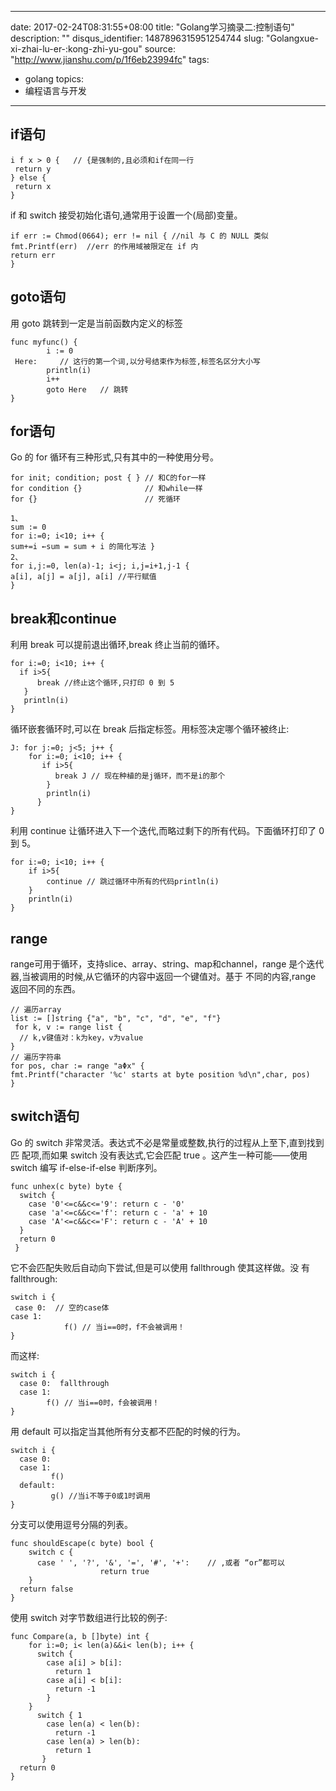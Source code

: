 
---
date: 2017-02-24T08:31:55+08:00
title: "Golang学习摘录二:控制语句"
description: ""
disqus_identifier: 1487896315951254744
slug: "Golangxue-xi-zhai-lu-er-:kong-zhi-yu-gou"
source: "http://www.jianshu.com/p/1f6eb23994fc"
tags: 
- golang 
topics:
- 编程语言与开发
---

if语句
------

    i f x > 0 {   // {是强制的,且必须和if在同一行
     return y
    } else {
     return x
    }

if 和 switch 接受初始化语句,通常用于设置一个(局部)变量。

    if err := Chmod(0664); err != nil { //nil 与 C 的 NULL 类似
    fmt.Printf(err)  //err 的作用域被限定在 if 内
    return err
    }

goto语句
--------

用 goto 跳转到一定是当前函数内定义的标签

    func myfunc() { 
            i := 0
     Here:     // 这行的第一个词,以分号结束作为标签,标签名区分大小写
            println(i)
            i++
            goto Here   // 跳转
    }

for语句
-------

Go 的 for 循环有三种形式,只有其中的一种使用分号。

    for init; condition; post { } // 和C的for一样
    for condition {}              // 和while一样
    for {}                        // 死循环

    1、
    sum := 0
    for i:=0; i<10; i++ {
    sum+=i ←sum = sum + i 的简化写法 } 
    2、
    for i,j:=0, len(a)-1; i<j; i,j=i+1,j-1 {
    a[i], a[j] = a[j], a[i] //平行赋值 
    }

break和continue
---------------

利用 break 可以提前退出循环,break 终止当前的循环。

    for i:=0; i<10; i++ { 
      if i>5{
          break //终止这个循环,只打印 0 到 5
       }
       println(i)
    }

循环嵌套循环时,可以在 break 后指定标签。用标签决定哪个循环被终止:

    J: for j:=0; j<5; j++ {
        for i:=0; i<10; i++ {
           if i>5{ 
              break J // 现在种植的是j循环，而不是i的那个
            }
            println(i)
          } 
    }

利用 continue 让循环进入下一个迭代,而略过剩下的所有代码。下面循环打印了
0 到 5。

    for i:=0; i<10; i++ { 
        if i>5{
            continue // 跳过循环中所有的代码println(i)
        }
        println(i)
    }

range
-----

range可用于循环，支持slice、array、string、map和channel，range
是个迭代器,当被调用的时候,从它循环的内容中返回一个键值对。基于
不同的内容,range 返回不同的东西。

    // 遍历array
    list := []string {"a", "b", "c", "d", "e", "f"}
     for k, v := range list { 
      // k,v键值对：k为key，v为value
    }
    // 遍历字符串
    for pos, char := range "aΦx" {
    fmt.Printf("character '%c' starts at byte position %d\n",char, pos)
    }

switch语句
----------

Go 的 switch
非常灵活。表达式不必是常量或整数,执行的过程从上至下,直到找到匹
配项,而如果 switch 没有表达式,它会匹配 true 。这产生一种可能——使用
switch 编写 if-else-if-else 判断序列。

    func unhex(c byte) byte { 
      switch {
        case '0'<=c&&c<='9': return c - '0'
        case 'a'<=c&&c<='f': return c - 'a' + 10
        case 'A'<=c&&c<='F': return c - 'A' + 10
      }
      return 0
     }

它不会匹配失败后自动向下尝试,但是可以使用 fallthrough 使其这样做。没 有
fallthrough:

    switch i {
     case 0:  // 空的case体
    case 1: 
                f() // 当i==0时，f不会被调用！
    }

而这样:

    switch i { 
      case 0:  fallthrough
      case 1:
            f() // 当i==0时，f会被调用！ 
    }

用 default 可以指定当其他所有分支都不匹配的时候的行为。

    switch i { 
      case 0: 
      case 1: 
             f()
      default:
             g() //当i不等于0或1时调用
    }

分支可以使用逗号分隔的列表。

    func shouldEscape(c byte) bool { 
        switch c {
          case ' ', '?', '&', '=', '#', '+':    // ,或者 “or”都可以
                        return true
        }
      return false
    }

使用 switch 对字节数组进行比较的例子:

    func Compare(a, b []byte) int {
        for i:=0; i< len(a)&&i< len(b); i++ {
          switch {
            case a[i] > b[i]:
              return 1
            case a[i] < b[i]:
              return -1
            }
        }
          switch { 1
            case len(a) < len(b):
              return -1
            case len(a) > len(b):
              return 1 
           }
      return 0
    }

